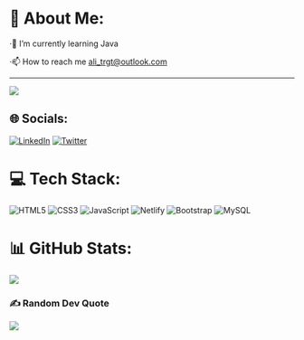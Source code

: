 # 💫 About Me:
·🌱 I’m currently learning Java

·📫 How to reach me ali_trgt@outlook.com

---
[![](https://visitcount.itsvg.in/api?id=AliTrgt&icon=8&color=0)](https://visitcount.itsvg.in)
## 🌐 Socials:
[![LinkedIn](https://img.shields.io/badge/LinkedIn-%230077B5.svg?logo=linkedin&logoColor=white)](https://www.linkedin.com/in/ali-turgut-86401121a/) [![Twitter](https://img.shields.io/badge/Twitter-%231DA1F2.svg?logo=Twitter&logoColor=white)]([https://twitter.com/https://twitter.com/alitrgt2](https://twitter.com/alitrgt2)) 

# 💻 Tech Stack:
![HTML5](https://img.shields.io/badge/html5-%23E34F26.svg?style=for-the-badge&logo=html5&logoColor=white) ![CSS3](https://img.shields.io/badge/css3-%231572B6.svg?style=for-the-badge&logo=css3&logoColor=white) ![JavaScript](https://img.shields.io/badge/javascript-%23323330.svg?style=for-the-badge&logo=javascript&logoColor=%23F7DF1E) ![Netlify](https://img.shields.io/badge/netlify-%23000000.svg?style=for-the-badge&logo=netlify&logoColor=#00C7B7) ![Bootstrap](https://img.shields.io/badge/bootstrap-%23563D7C.svg?style=for-the-badge&logo=bootstrap&logoColor=white) ![MySQL](https://img.shields.io/badge/mysql-%2300f.svg?style=for-the-badge&logo=mysql&logoColor=white)
# 📊 GitHub Stats:
![](https://github-readme-stats.vercel.app/api?username=AliTrgt&theme=dark&hide_border=false&include_all_commits=false&count_private=true)<br/>



### ✍️ Random Dev Quote
![](https://quotes-github-readme.vercel.app/api?type=horizontal&theme=dark)



<!-- Proudly created with GPRM ( https://gprm.itsvg.in ) -->
